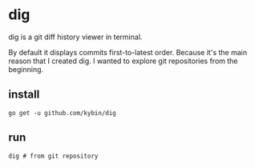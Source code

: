 # dig

dig is a git diff history viewer in terminal.

By default it displays commits first-to-latest order.
Because it's the main reason that I created dig.
I wanted to explore git repositories from the beginning.


## install

`go get -u github.com/kybin/dig`


## run

`dig # from git repository`

